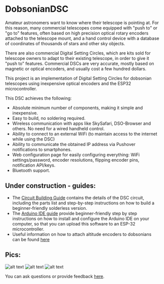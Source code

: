 # DobsonianDSC

Amateur astronomers want to know where their telescope is pointing at. For this reason, many commercial telescopes come equipped with "push to" or "go to" features, often based on high precision optical rotary encoders attached to the telescope mount, and a hand control device with a database of coordinates of thousands of stars and other sky objects.

There are also commercial Digital Setting Circles, which are kits sold for telescope owners to adapt to their existing telescope, in order to give it "push to" features. Commercial DSCs are very accurate, mostly based on magnetic or optical encoders, and usually cost a few hundred dollars.

This project is an implementation of Digital Setting Circles for dobsonian telescopes using inexpensive optical encoders and the ESP32 microcontroller.

This DSC achieves the following:

* Absolute minimum number of components, making it simple and inexpensive.
* Easy to build, no soldering required.
* Wireless communication with apps like SkySafari, DSO-Browser and others. No need for a wired handheld control.
* Ability to connect to an external WiFi (to maintain access to the internet while using the DSC)
* Ability to communicate the obtained IP address via Pushover notifications to smartphones.
* Web configuration page for easily configuring everything: WiFi settings/password, encoder resolutions, flipping encoder pins, notification API/keys.
* Bluetooth support.


## Under construction - guides:

  * The [Circuit Building Guide](https://github.com/vlaate/DobsonianDSC/blob/master/docs/Solderless.md) contains the details of the DSC circuit, including the parts list and step-by-step instructions on how to build a beginner-friendly solderless version.
  * The [Arduino IDE guide](https://github.com/vlaate/DobsonianDSC/blob/master/docs/ArduinoIDE.md) provide beginner-friendly step by step instructions on how to install and configure the Arduino IDE on your computer, so that you can upload this software to an ESP-32 microcontroller.
  * Useful information on how to attach altitude encoders to dobsonians can be found [here](https://www.cloudynights.com/topic/772803-how-to-attach-altitude-encoders-to-dobsonians/)


## Pics:

![alt text](https://github.com/vlaate/DobsonianDSC/blob/master/dobDSC-upclose.jpg "GT2 up close")
![alt text](https://github.com/vlaate/DobsonianDSC/blob/master/img/components.jpg "GT2 up close")
![alt text](https://github.com/vlaate/DobsonianDSC/blob/master/img/webConfig_sm.png "Web Configuration")

You can ask questions or provide feedback [here](https://www.cloudynights.com/topic/589521-37-dobsonian-dsc-for-diy-makers/).

